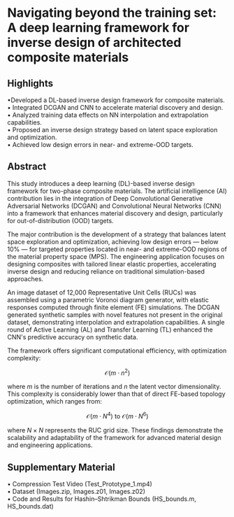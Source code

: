 # Navigating beyond the training set: A deep learning framework for inverse design of architected composite materials




## Highlights

•Developed a DL-based inverse design framework for composite materials.<br />
• Integrated DCGAN and CNN to accelerate material discovery and design.<br />
• Analyzed training data effects on NN interpolation and extrapolation capabilities.<br />
• Proposed an inverse design strategy based on latent space exploration and optimization.<br />
• Achieved low design errors in near- and extreme-OOD targets.<br />

## Abstract

This study introduces a deep learning (DL)-based inverse design framework for two-phase composite materials. The artificial intelligence (AI) contribution lies in the integration of Deep Convolutional Generative Adversarial Networks (DCGAN) and Convolutional Neural Networks (CNN) into a framework that enhances material discovery and design, particularly for out-of-distribution (OOD) targets. 

The major contribution is the development of a strategy that balances latent space exploration and optimization, achieving low design errors — below 10% — for targeted properties located in near- and extreme-OOD regions of the material property space (MPS). The engineering application focuses on designing composites with tailored linear elastic properties, accelerating inverse design and reducing reliance on traditional simulation-based approaches. 

An image dataset of 12,000 Representative Unit Cells (RUCs) was assembled using a parametric Voronoi diagram generator, with elastic responses computed through finite element (FE) simulations. The DCGAN generated synthetic samples with novel features not present in the original dataset, demonstrating interpolation and extrapolation capabilities. A single round of Active Learning (AL) and Transfer Learning (TL) enhanced the CNN's predictive accuracy on synthetic data. 

The framework offers significant computational efficiency, with optimization complexity:

$$
\mathcal{O}(m \cdot n^2)
$$

where $m$ is the number of iterations and $n$ the latent vector dimensionality. This complexity is considerably lower than that of direct FE-based topology optimization, which ranges from:

$$
\mathcal{O}(m \cdot N^4) \text{ to } \mathcal{O}(m \cdot N^6)
$$

where $N \times N$ represents the RUC grid size. These findings demonstrate the scalability and adaptability of the framework for advanced material design and engineering applications.


## Supplementary Material 

• Compression Test Video (Test_Prototype_1.mp4) <br />
• Dataset (Images.zip, Images.z01, Images.z02)<br />
• Code and Results for Hashin–Shtrikman Bounds (HS_bounds.m, HS_bounds.dat)<br />

